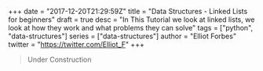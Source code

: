+++
date = "2017-12-20T21:29:59Z"
title = "Data Structures - Linked Lists for beginners"
draft = true
desc = "In This Tutorial we look at linked lists, we look at how they work and what problems they can solve"
tags = ["python", "data-structures"]
series = ["data-structures"]
author = "Elliot Forbes"
twitter = "https://twitter.com/Elliot_F"
+++

> Under Construction